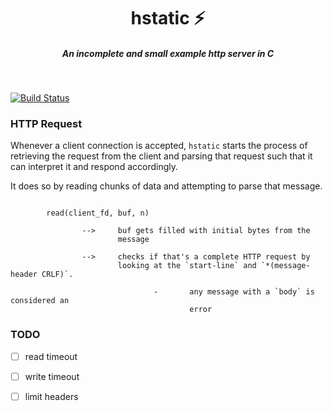 <h1 align="center">hstatic ⚡️ </h1>

<h5 align="center">An incomplete and small example http server in C</h5>

<br/>

[![Build Status](https://travis-ci.org/cirocosta/hstatic.svg?branch=master)](https://travis-ci.org/cirocosta/hstatic)


### HTTP Request

Whenever a client connection is accepted, `hstatic` starts the process of retrieving the request from the client and parsing that request such that it can interpret it and respond accordingly.

It does so by reading chunks of data and attempting to parse that message.

```

        read(client_fd, buf, n)

                -->     buf gets filled with initial bytes from the
                        message

                -->     checks if that's a complete HTTP request by
                        looking at the `start-line` and `*(message-header CRLF)`.
                        
                                -       any message with a `body` is considered an
                                        error

```


### TODO

- [ ] read timeout
- [ ] write timeout
- [ ] limit headers

